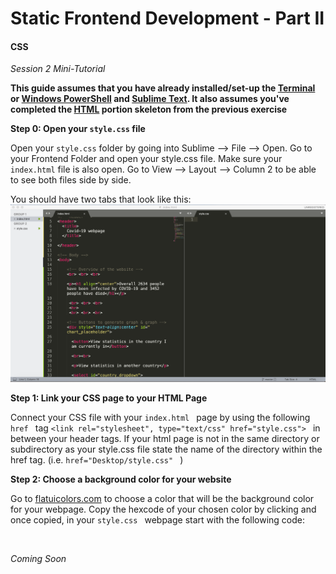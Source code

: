 # Static Frontend Development - Part II 

#### CSS

*Session 2 Mini-Tutorial*

**This guide assumes that you have already installed/set-up the [Terminal](/session1/setup_terminal.md) or [Windows PowerShell](/session1/setup_windows_powershell.md) and [Sublime Text](/session1/setup_sublime.md). It also assumes you've completed the [HTML](/session2/tutorial_html_webserver.md) portion skeleton from the previous exercise**


**Step 0: Open your ```style.css``` file**

Open your  ```style.css``` folder by going into Sublime --> File --> Open. Go to your Frontend Folder and open your style.css file. Make sure your  ```index.html``` file is also open. Go to View --> Layout --> Column 2 to be able to see both files side by side. 

You should have two tabs that look like this: ![create a file](../assets/session2/sublime_view.png)


**Step 1: Link your CSS page to your HTML Page**

Connect your CSS file with your ```index.html ``` page by using the following  ```href ``` tag  ```<link rel="stylesheet", type="text/css" href="style.css"> ``` in between your header tags. If your html page is not in the same directory or subdirectory as your style.css file state the name of the directory within the href tag. (i.e.  ```href="Desktop/style.css" ``` ) 


**Step 2: Choose a background color for your website**

Go to [flatuicolors.com](flatuicolors.com) to choose a color that will be the background color for your webpage. Copy the hexcode of your chosen color by clicking and once copied, in your ```style.css ``` webpage start with the following code: 



<br>

*Coming Soon*
